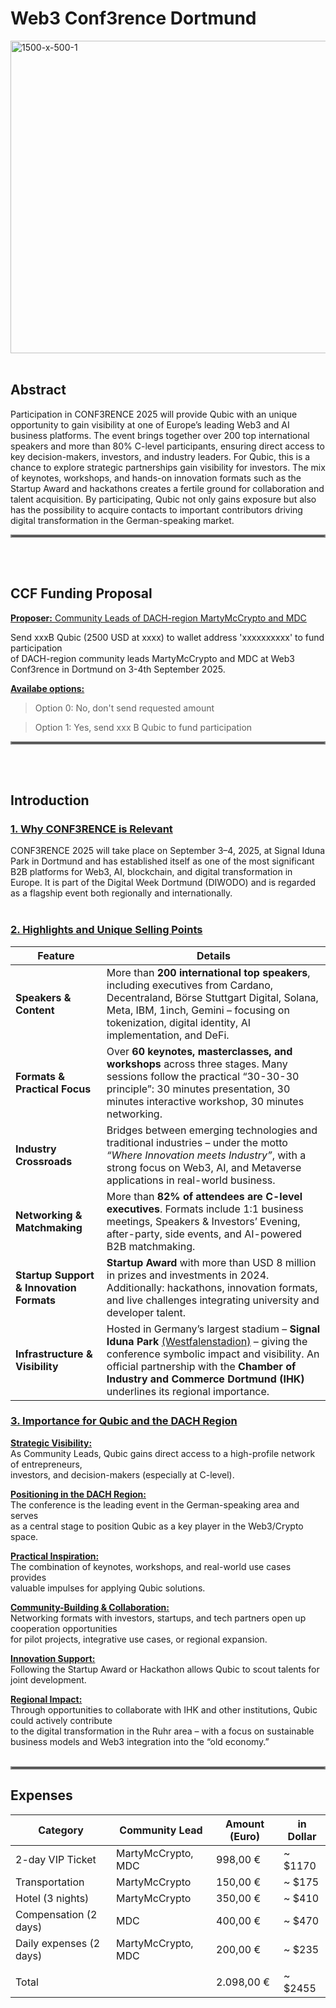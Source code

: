 # Web3 Conf3rence Dortmund
<img width="1500" height="500" alt="1500-x-500-1" src="https://github.com/user-attachments/assets/f37fb8a8-be76-4f8c-bdac-3c55a59c83a3" />
</br></br>

## Abstract
Participation in CONF3RENCE 2025 will provide Qubic with an unique opportunity to gain visibility at one of Europe’s leading Web3 and AI business platforms. The event brings together over 200 top international speakers and more than 80% C-level participants, ensuring direct access to key decision-makers, investors, and industry leaders. For Qubic, this is a chance to explore strategic partnerships gain visibility for investors. The mix of keynotes, workshops, and hands-on innovation formats such as the Startup Award and hackathons creates a fertile ground for collaboration and talent acquisition. By participating, Qubic not only gains exposure but also has the possibility to acquire contacts to important contributors driving digital transformation in the German-speaking market.
<hr style="border:2px solid gray">
</br></br>

## CCF Funding Proposal
<ins>**Proposer:**<ins> Community Leads of DACH-region MartyMcCrypto and MDC

Send xxxB Qubic (2500 USD at xxxx) to wallet address 'xxxxxxxxxx' to fund participation\
of DACH-region community leads MartyMcCrypto and MDC at Web3 Conf3rence in Dortmund on 3-4th September 2025.

<ins>**Availabe options:**</ins>
> Option 0: No, don't send requested amount

> Option 1: Yes, send xxx B Qubic to fund participation
<hr style="border:2px solid gray">
</br></br>

## Introduction
### <ins>1. Why CONF3RENCE is Relevant</ins>
CONF3RENCE 2025 will take place on September 3–4, 2025, at Signal Iduna Park in Dortmund and has established itself as one of the most significant B2B platforms for Web3, AI, blockchain, and digital transformation in Europe.
It is part of the Digital Week Dortmund (DIWODO) and is regarded as a flagship event both regionally and internationally.
</br></br>

### <ins>2. Highlights and Unique Selling Points</ins>

| Feature                                  | Details                                                                                                                                                                                                                                      |
| ---------------------------------------- | -------------------------------------------------------------------------------------------------------------------------------------------------------------------------------------------------------------------------------------------- |
| **Speakers & Content**                   | More than **200 international top speakers**, including executives from Cardano, Decentraland, Börse Stuttgart Digital, Solana, Meta, IBM, 1inch, Gemini – focusing on tokenization, digital identity, AI implementation, and DeFi.          |
| **Formats & Practical Focus**            | Over **60 keynotes, masterclasses, and workshops** across three stages. Many sessions follow the practical “30-30-30 principle”: 30 minutes presentation, 30 minutes interactive workshop, 30 minutes networking.                            |
| **Industry Crossroads**                  | Bridges between emerging technologies and traditional industries – under the motto *“Where Innovation meets Industry”*, with a strong focus on Web3, AI, and Metaverse applications in real-world business.                                  |
| **Networking & Matchmaking**             | More than **82% of attendees are C-level executives**. Formats include 1:1 business meetings, Speakers & Investors’ Evening, after-party, side events, and AI-powered B2B matchmaking.                                                       |
| **Startup Support & Innovation Formats** | **Startup Award** with more than USD 8 million in prizes and investments in 2024. Additionally: hackathons, innovation formats, and live challenges integrating university and developer talent.                                             |
| **Infrastructure & Visibility**          | Hosted in Germany’s largest stadium – **Signal Iduna Park** <ins>(Westfalenstadion)</ins> – giving the conference symbolic impact and visibility. An official partnership with the **Chamber of Industry and Commerce Dortmund (IHK)** underlines its regional importance. |


### <ins>3. Importance for Qubic and the DACH Region</ins>

<ins>**Strategic Visibility:**</ins>\
As Community Leads, Qubic gains direct access to a high-profile network of entrepreneurs,\
investors, and decision-makers (especially at C-level).

<ins>**Positioning in the DACH Region:**</ins>\
The conference is the leading event in the German-speaking area and serves\
as a central stage to position Qubic as a key player in the Web3/Crypto space.

<ins>**Practical Inspiration:**</ins>\
The combination of keynotes, workshops, and real-world use cases provides\
valuable impulses for applying Qubic solutions.

<ins>**Community-Building & Collaboration:**</ins>\
Networking formats with investors, startups, and tech partners open up cooperation opportunities\
for pilot projects, integrative use cases, or regional expansion.

<ins>**Innovation Support:**</ins>\
Following the Startup Award or Hackathon allows Qubic to scout talents for joint development.

<ins>**Regional Impact:**</ins>\
Through opportunities to collaborate with IHK and other institutions, Qubic could actively contribute\
to the digital transformation in the Ruhr area – with a focus on sustainable business models and Web3 integration into the “old economy.”
</br></br>
<hr style="border:2px solid gray">

## Expenses
| Category	               | Community Lead	      | Amount (Euro)	| in Dollar     |
|--------------------------|----------------------|---------------|---------------|
| 2-day VIP Ticket	       | MartyMcCrypto, MDC   | 998,00 € 	    | ~ $1170       |
|Transportation	           | MartyMcCrypto	      | 150,00 € 	    | ~ $175        |
|Hotel (3 nights)          | MartyMcCrypto	      | 350,00 € 	    | ~ $410        |
|Compensation (2 days)	   | MDC	                | 400,00 € 	    | ~ $470        |
|Daily expenses (2 days)	 | MartyMcCrypto, MDC   | 200,00 € 	    | ~ $235        |
|			                     |                      |               |               |
|Total		                 |                      | 2.098,00 € 	  | ~ $2455       |



